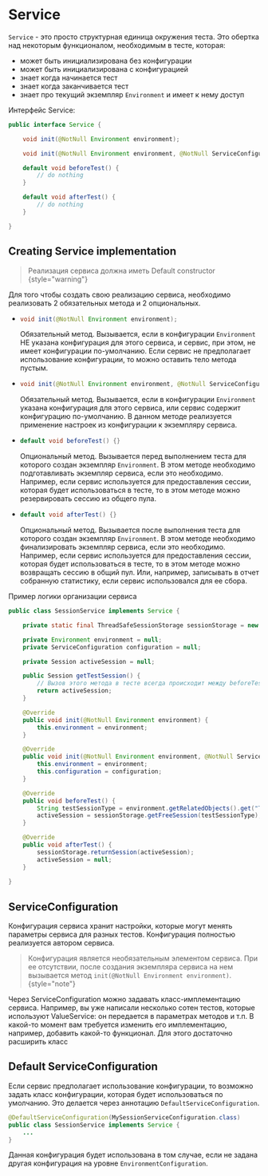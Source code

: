 # Service

`Service` - это просто структурная единица окружения теста. Это обертка над некоторым функционалом,
необходимым в тесте, которая:
- может быть инициализирована без конфигурации
- может быть инициализирована с конфигурацией
- знает когда начинается тест
- знает когда заканчивается тест
- знает про текущий экземпляр `Environment` и имеет к нему доступ

Интерфейс Service:
```Java
public interface Service {

    void init(@NotNull Environment environment);

    void init(@NotNull Environment environment, @NotNull ServiceConfiguration configuration);

    default void beforeTest() {
        // do nothing
    }

    default void afterTest() {
        // do nothing
    }

}
```
Creating Service implementation
-------------------------------
> Реализация сервиса должна иметь Default constructor
{style="warning"}

Для того чтобы создать свою реализацию сервиса, необходимо реализовать 2 обязательных метода и 2 опциональных.
- ```Java
  void init(@NotNull Environment environment);
  ```
  Обязательный метод. Вызывается, если в конфигурации `Environment` НЕ указана конфигурация для этого сервиса,
  и сервис, при этом, не имеет конфигурации по-умолчанию. Если сервис не предполагает использование конфигурации,
  то можно оставить тело метода пустым.
- ```Java
  void init(@NotNull Environment environment, @NotNull ServiceConfiguration configuration);
  ```
  Обязательный метод. Вызывается, если в конфигурации `Environment` указана конфигурация для этого сервиса,
  или сервис содержит конфигурацию по-умолчанию. В данном методе реализуется применение настроек из конфигурации
  к экземпляру сервиса. 
- ```Java
  default void beforeTest() {}
  ```
  Опциональный метод. Вызывается перед выполнением теста для которого создан экземпляр `Environment`.
  В этом методе необходимо подготавливать экземпляр сервиса, если это необходимо.
  Например, если сервис используется для предоставления сессии, которая будет использоваться в тесте,
  то в этом методе можно резервировать сессию из общего пула.
- ```Java
  default void afterTest() {}
  ```
  Опциональный метод. Вызывается после выполнения теста для которого создан экземпляр `Environment`.
  В этом методе необходимо финализировать экземпляр сервиса, если это необходимо.
  Например, если сервис используется для предоставления сессии, которая будет использоваться в тесте,
  то в этом методе можно возвращать сессию в общий пул. Или, например, записывать в отчет собранную статистику,
  если сервис использовался для ее сбора.

Пример логики организации сервиса
```Java
public class SessionService implements Service {

    private static final ThreadSafeSessionStorage sessionStorage = new ThreadSafeSessionStorage();

    private Environment environment = null;
    private ServiceConfiguration configuration = null;

    private Session activeSession = null;

    public Session getTestSession() {
        // Вызов этого метода в тесте всегда происходит между beforeTest() и afterTest()
        return activeSession;
    }

    @Override
    public void init(@NotNull Environment environment) {
        this.environment = environment;
    }

    @Override
    public void init(@NotNull Environment environment, @NotNull ServiceConfiguration configuration) {
        this.environment = environment;
        this.configuration = configuration;
    }

    @Override
    public void beforeTest() {
        String testSessionType = environment.getRelatedObjects().get("Test Session Type").toString();
        activeSession = sessionStorage.getFreeSession(testSessionType);
    }

    @Override
    public void afterTest() {
        sessionStorage.returnSession(activeSession);
        activeSession = null;
    }
    
}
```

ServiceConfiguration
--------------------
Конфигурация сервиса хранит настройки, которые могут менять параметры сервиса для разных тестов.
Конфигурация полностью реализуется автором сервиса.
> Конфигурация является необязательным элементом сервиса. При ее отсутствии, после создания экземпляра
> сервиса на нем вызывается метод `init(@NotNull Environment environment)`.
{style="note"}

Через ServiceConfiguration можно задавать класс-имплементацию сервиса.
Например, вы уже написали несколько сотен тестов, которые используют ValueService:
он передается в параметрах методов и т.п. В какой-то момент вам требуется изменить
его имплементацию, например, добавить какой-то функционал.
Для этого достаточно расширить класс 



Default ServiceConfiguration
----------------------------
Если сервис предполагает использование конфигурации, то возможно задать класс конфигурации, которая будет
использоваться по умолчанию. Это делается через аннотацию `DefaultServiceConfiguration`.
```Java
@DefaultServiceConfiguration(MySessionServiceConfiguration.class)
public class SessionService implements Service {
    ...
}
```
Данная конфигурация будет использована в том случае, если не задана другая конфигурация на
уровне `EnvironmentConfiguration`.